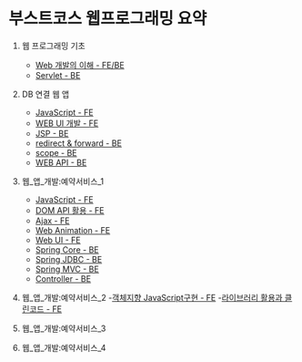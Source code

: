 # 부스트코스 웹프로그래밍 요약


1. 웹 프로그래밍 기초
	- [Web 개발의 이해 - FE/BE](https://github.com/robin00q/boostcourse_web_summary/blob/master/1%EC%9E%A5_%EC%9B%B9%ED%94%84%EB%A1%9C%EA%B7%B8%EB%9E%98%EB%B0%8D_%EA%B8%B0%EC%B4%88/1_1.md)
	- [Servlet - BE](https://github.com/robin00q/boostcourse_web_summary/blob/master/1%EC%9E%A5_%EC%9B%B9%ED%94%84%EB%A1%9C%EA%B7%B8%EB%9E%98%EB%B0%8D_%EA%B8%B0%EC%B4%88/1_5.md)
	
2. DB 연결 웹 앱
    - [JavaScript - FE](https://github.com/robin00q/boostcourse_web_summary/blob/master/2%EC%9E%A5_DB_%EC%97%B0%EA%B2%B0_%EC%9B%B9_%EC%95%B1/2_1.md)
    - [WEB UI 개발 - FE](https://github.com/robin00q/boostcourse_web_summary/blob/master/2%EC%9E%A5_DB_%EC%97%B0%EA%B2%B0_%EC%9B%B9_%EC%95%B1/2_2.md)
    - [JSP - BE](https://github.com/robin00q/boostcourse_web_summary/blob/master/2%EC%9E%A5_DB_%EC%97%B0%EA%B2%B0_%EC%9B%B9_%EC%95%B1/2_3.md)
    - [redirect & forward - BE](https://github.com/robin00q/boostcourse_web_summary/blob/master/2%EC%9E%A5_DB_%EC%97%B0%EA%B2%B0_%EC%9B%B9_%EC%95%B1/2_4.md)
    - [scope - BE](https://github.com/robin00q/boostcourse_web_summary/blob/master/2%EC%9E%A5_DB_%EC%97%B0%EA%B2%B0_%EC%9B%B9_%EC%95%B1/2_5.md)
    - [WEB API - BE](https://github.com/robin00q/boostcourse_web_summary/blob/master/2%EC%9E%A5_DB_%EC%97%B0%EA%B2%B0_%EC%9B%B9_%EC%95%B1/2_11.md)

3. 웹_앱_개발:예약서비스_1
    - [JavaScript - FE](https://github.com/robin00q/boostcourse_web_summary/blob/master/3%EC%9E%A5_%EC%9B%B9_%EC%95%B1_%EA%B0%9C%EB%B0%9C:%EC%98%88%EC%95%BD%EC%84%9C%EB%B9%84%EC%8A%A4_1/3_1.md)
    - [DOM API 활용 - FE](https://github.com/robin00q/boostcourse_web_summary/blob/master/3%EC%9E%A5_%EC%9B%B9_%EC%95%B1_%EA%B0%9C%EB%B0%9C:%EC%98%88%EC%95%BD%EC%84%9C%EB%B9%84%EC%8A%A4_1/3_2.md)
    - [Ajax - FE](https://github.com/robin00q/boostcourse_web_summary/blob/master/3%EC%9E%A5_%EC%9B%B9_%EC%95%B1_%EA%B0%9C%EB%B0%9C:%EC%98%88%EC%95%BD%EC%84%9C%EB%B9%84%EC%8A%A4_1/3_3.md)
    - [Web Animation - FE](https://github.com/robin00q/boostcourse_web_summary/blob/master/3%EC%9E%A5_%EC%9B%B9_%EC%95%B1_%EA%B0%9C%EB%B0%9C:%EC%98%88%EC%95%BD%EC%84%9C%EB%B9%84%EC%8A%A4_1/3_4.md)
    - [Web UI - FE](https://github.com/robin00q/boostcourse_web_summary/blob/master/3%EC%9E%A5_%EC%9B%B9_%EC%95%B1_%EA%B0%9C%EB%B0%9C:%EC%98%88%EC%95%BD%EC%84%9C%EB%B9%84%EC%8A%A4_1/3_5.md)
    - [Spring Core - BE](https://github.com/robin00q/boostcourse_web_summary/blob/master/3%EC%9E%A5_%EC%9B%B9_%EC%95%B1_%EA%B0%9C%EB%B0%9C:%EC%98%88%EC%95%BD%EC%84%9C%EB%B9%84%EC%8A%A4_1/3_7.md)
    - [Spring JDBC - BE](https://github.com/robin00q/boostcourse_web_summary/blob/master/3%EC%9E%A5_%EC%9B%B9_%EC%95%B1_%EA%B0%9C%EB%B0%9C:%EC%98%88%EC%95%BD%EC%84%9C%EB%B9%84%EC%8A%A4_1/3_8.md)
    - [Spring MVC - BE](https://github.com/robin00q/boostcourse_web_summary/blob/master/3%EC%9E%A5_%EC%9B%B9_%EC%95%B1_%EA%B0%9C%EB%B0%9C:%EC%98%88%EC%95%BD%EC%84%9C%EB%B9%84%EC%8A%A4_1/3_9.md)
    - [Controller - BE](https://github.com/robin00q/boostcourse_web_summary/blob/master/3%EC%9E%A5_%EC%9B%B9_%EC%95%B1_%EA%B0%9C%EB%B0%9C:%EC%98%88%EC%95%BD%EC%84%9C%EB%B9%84%EC%8A%A4_1/3_11.md)

4. 웹_앱_개발:예약서비스_2
    -[객체지향 JavaScript구현 - FE](https://github.com/robin00q/boostcourse_web_summary/blob/master/4%EC%9E%A5_%EC%9B%B9_%EC%95%B1_%EA%B0%9C%EB%B0%9C:%EC%98%88%EC%95%BD%EC%84%9C%EB%B9%84%EC%8A%A4_2/4_1.md)
    -[라이브러리 활용과 클린코드 - FE](https://github.com/robin00q/boostcourse_web_summary/blob/master/4%EC%9E%A5_%EC%9B%B9_%EC%95%B1_%EA%B0%9C%EB%B0%9C:%EC%98%88%EC%95%BD%EC%84%9C%EB%B9%84%EC%8A%A4_2/4_2.md)

5. 웹_앱_개발:예약서비스_3

6. 웹_앱_개발:예약서비스_4
